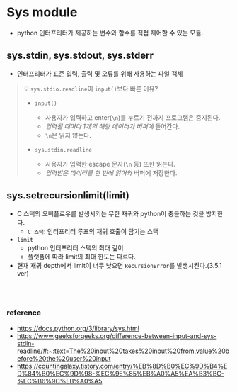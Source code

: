 # Sys module

- python 인터프리터가 제공하는 변수와 함수를 직접 제어할 수 있는 모듈.

## sys.stdin, sys.stdout, sys.stderr

- 인터프리터가 표준 입력, 출력 및 오류를 위해 사용하는 파일 객체

> 💡 `sys.stdio.readline`이 `input()`보다 빠른 이유?
>
> - `input()`
>
>   - 사용자가 입력하고 enter(`\n`)를 누르기 전까지 프로그램은 중지된다.
>   - _입력될 때마다 1개의 해당 데이터가 버퍼에_ 들어간다.
>   - `\n`은 읽지 않는다.
>
> - `sys.stdin.readline`
>   - 사용자가 입력한 escape 문자(`\n` 등) 또한 읽는다.
>   - _입력받은 데이터를 한 번에 읽어와_ 버퍼에 저장한다.

## sys.setrecursionlimit(limit)

- C 스택의 오버플로우를 발생시키는 무한 재귀와 python이 충돌하는 것을 방지한다.
  - `C 스택`: 인터프리터 루프의 재귀 호출이 담기는 스택
- `limit`
  - python 인터프리터 스택의 최대 깊이
  - 플랫폼에 따라 limit의 최대 한도는 다르다.
- 현재 재귀 depth에서 limit이 너무 낮으면 `RecursionError`를 발생시킨다.(3.5.1 ver)

<br>
</br>

### reference

- https://docs.python.org/3/library/sys.html
- https://www.geeksforgeeks.org/difference-between-input-and-sys-stdin-readline/#:~:text=The%20input%20takes%20input%20from,value%20before%20the%20user%20input
- https://countingalaxy.tistory.com/entry/%EB%8D%B0%EC%9D%B4%ED%84%B0%EC%9D%98-%EC%9E%85%EB%A0%A5%EA%B3%BC-%EC%B6%9C%EB%A0%A5
